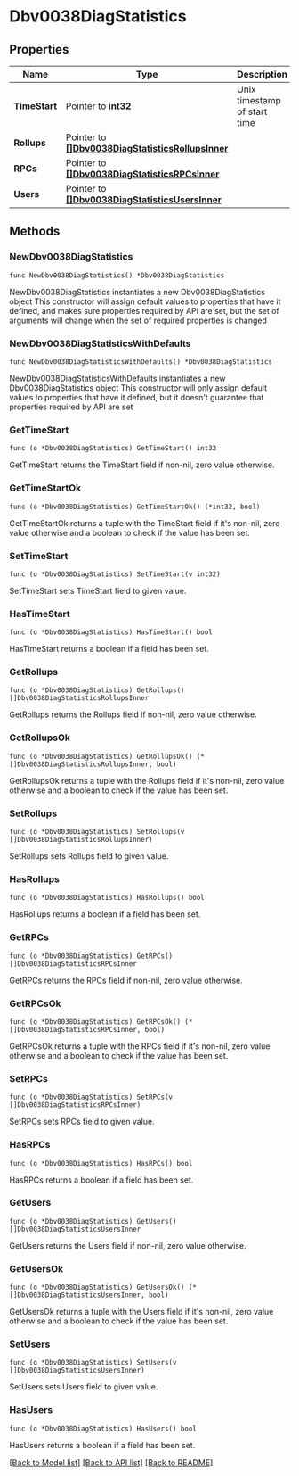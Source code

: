 # Dbv0038DiagStatistics

## Properties

Name | Type | Description | Notes
------------ | ------------- | ------------- | -------------
**TimeStart** | Pointer to **int32** | Unix timestamp of start time | [optional] 
**Rollups** | Pointer to [**[]Dbv0038DiagStatisticsRollupsInner**](Dbv0038DiagStatisticsRollupsInner.md) |  | [optional] 
**RPCs** | Pointer to [**[]Dbv0038DiagStatisticsRPCsInner**](Dbv0038DiagStatisticsRPCsInner.md) |  | [optional] 
**Users** | Pointer to [**[]Dbv0038DiagStatisticsUsersInner**](Dbv0038DiagStatisticsUsersInner.md) |  | [optional] 

## Methods

### NewDbv0038DiagStatistics

`func NewDbv0038DiagStatistics() *Dbv0038DiagStatistics`

NewDbv0038DiagStatistics instantiates a new Dbv0038DiagStatistics object
This constructor will assign default values to properties that have it defined,
and makes sure properties required by API are set, but the set of arguments
will change when the set of required properties is changed

### NewDbv0038DiagStatisticsWithDefaults

`func NewDbv0038DiagStatisticsWithDefaults() *Dbv0038DiagStatistics`

NewDbv0038DiagStatisticsWithDefaults instantiates a new Dbv0038DiagStatistics object
This constructor will only assign default values to properties that have it defined,
but it doesn't guarantee that properties required by API are set

### GetTimeStart

`func (o *Dbv0038DiagStatistics) GetTimeStart() int32`

GetTimeStart returns the TimeStart field if non-nil, zero value otherwise.

### GetTimeStartOk

`func (o *Dbv0038DiagStatistics) GetTimeStartOk() (*int32, bool)`

GetTimeStartOk returns a tuple with the TimeStart field if it's non-nil, zero value otherwise
and a boolean to check if the value has been set.

### SetTimeStart

`func (o *Dbv0038DiagStatistics) SetTimeStart(v int32)`

SetTimeStart sets TimeStart field to given value.

### HasTimeStart

`func (o *Dbv0038DiagStatistics) HasTimeStart() bool`

HasTimeStart returns a boolean if a field has been set.

### GetRollups

`func (o *Dbv0038DiagStatistics) GetRollups() []Dbv0038DiagStatisticsRollupsInner`

GetRollups returns the Rollups field if non-nil, zero value otherwise.

### GetRollupsOk

`func (o *Dbv0038DiagStatistics) GetRollupsOk() (*[]Dbv0038DiagStatisticsRollupsInner, bool)`

GetRollupsOk returns a tuple with the Rollups field if it's non-nil, zero value otherwise
and a boolean to check if the value has been set.

### SetRollups

`func (o *Dbv0038DiagStatistics) SetRollups(v []Dbv0038DiagStatisticsRollupsInner)`

SetRollups sets Rollups field to given value.

### HasRollups

`func (o *Dbv0038DiagStatistics) HasRollups() bool`

HasRollups returns a boolean if a field has been set.

### GetRPCs

`func (o *Dbv0038DiagStatistics) GetRPCs() []Dbv0038DiagStatisticsRPCsInner`

GetRPCs returns the RPCs field if non-nil, zero value otherwise.

### GetRPCsOk

`func (o *Dbv0038DiagStatistics) GetRPCsOk() (*[]Dbv0038DiagStatisticsRPCsInner, bool)`

GetRPCsOk returns a tuple with the RPCs field if it's non-nil, zero value otherwise
and a boolean to check if the value has been set.

### SetRPCs

`func (o *Dbv0038DiagStatistics) SetRPCs(v []Dbv0038DiagStatisticsRPCsInner)`

SetRPCs sets RPCs field to given value.

### HasRPCs

`func (o *Dbv0038DiagStatistics) HasRPCs() bool`

HasRPCs returns a boolean if a field has been set.

### GetUsers

`func (o *Dbv0038DiagStatistics) GetUsers() []Dbv0038DiagStatisticsUsersInner`

GetUsers returns the Users field if non-nil, zero value otherwise.

### GetUsersOk

`func (o *Dbv0038DiagStatistics) GetUsersOk() (*[]Dbv0038DiagStatisticsUsersInner, bool)`

GetUsersOk returns a tuple with the Users field if it's non-nil, zero value otherwise
and a boolean to check if the value has been set.

### SetUsers

`func (o *Dbv0038DiagStatistics) SetUsers(v []Dbv0038DiagStatisticsUsersInner)`

SetUsers sets Users field to given value.

### HasUsers

`func (o *Dbv0038DiagStatistics) HasUsers() bool`

HasUsers returns a boolean if a field has been set.


[[Back to Model list]](../README.md#documentation-for-models) [[Back to API list]](../README.md#documentation-for-api-endpoints) [[Back to README]](../README.md)


